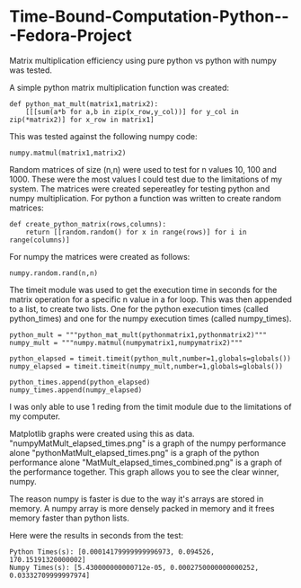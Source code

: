 # Time-Bound-Computation-Python---Fedora-Project
Matrix multiplication efficiency using pure python vs python with numpy was tested.

A simple python matrix multiplication function was created:
```
def python_mat_mult(matrix1,matrix2):
    [[[sum(a*b for a,b in zip(x_row,y_col))] for y_col in zip(*matrix2)] for x_row in matrix1]
```
This was tested against the following numpy code:
```
numpy.matmul(matrix1,matrix2)
```
Random matrices of size (n,n) were used to test for n values 10, 100 and 1000. These were the most values I could test due to the limitations of my system.
The matrices were created sepereatley for testing python and numpy multiplication. For python a function was written to create random matrices:
```
def create_python_matrix(rows,columns):
    return [[random.random() for x in range(rows)] for i in range(columns)]
```
For numpy the matrices were created as follows:
```
numpy.random.rand(n,n)
```
The timeit module was used to get the execution time in seconds for the matrix operation for a specific n value in a for loop. This was then appended to a list, to create two lists. One for the python execution times (called python_times) and one for the numpy execution times (called numpy_times). 
```
python_mult = """python_mat_mult(pythonmatrix1,pythonmatrix2)"""
numpy_mult = """numpy.matmul(numpymatrix1,numpymatrix2)"""

python_elapsed = timeit.timeit(python_mult,number=1,globals=globals())
numpy_elapsed = timeit.timeit(numpy_mult,number=1,globals=globals())

python_times.append(python_elapsed)
numpy_times.append(numpy_elapsed)
```
I was only able to use 1 reding from the timit module due to the limitations of my computer.

Matplotlib graphs were created using this as data.
"numpyMatMult_elapsed_times.png" is a graph of the numpy performance alone
"pythonMatMult_elapsed_times.png" is a graph of the python performance alone
"MatMult_elapsed_times_combined.png" is a graph of the performance together. This graph allows you to see the clear winner, numpy.

The reason numpy is faster is due to the way it's arrays are stored in memory. A numpy array is more densely packed in memory and it frees memory faster than python lists.

Here were the results in seconds from the test:
```
Python Times(s): [0.00014179999999996973, 0.094526, 170.15191320000002]
Numpy Times(s): [5.430000000000712e-05, 0.0002750000000000252, 0.03332709999997974]
```
